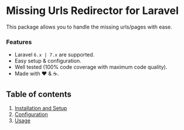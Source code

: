 # Missing Urls Redirector for Laravel

This package allows you to handle the missing urls/pages with ease.

### Features

  * Laravel `6.x | 7.x` are supported.
  * Easy setup & configuration.
  * Well tested (100% code coverage with maximum code quality).
  * Made with :heart: &amp; :coffee:.
  
## Table of contents

  1. [Installation and Setup](1-Installation-and-Setup.md)
  2. [Configuration](2-Configuration.md)
  3. [Usage](3-Usage.md)
